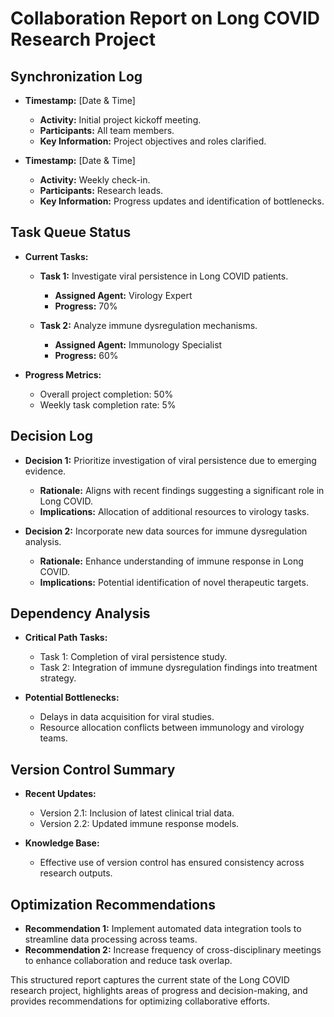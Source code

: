 # Collaboration Report on Long COVID Research Project

## Synchronization Log
- **Timestamp:** [Date & Time]
  - **Activity:** Initial project kickoff meeting.
  - **Participants:** All team members.
  - **Key Information:** Project objectives and roles clarified.

- **Timestamp:** [Date & Time]
  - **Activity:** Weekly check-in.
  - **Participants:** Research leads.
  - **Key Information:** Progress updates and identification of bottlenecks.

## Task Queue Status
- **Current Tasks:**
  - **Task 1:** Investigate viral persistence in Long COVID patients.
    - **Assigned Agent:** Virology Expert
    - **Progress:** 70%
  
  - **Task 2:** Analyze immune dysregulation mechanisms.
    - **Assigned Agent:** Immunology Specialist
    - **Progress:** 60%

- **Progress Metrics:** 
  - Overall project completion: 50%
  - Weekly task completion rate: 5%

## Decision Log
- **Decision 1:** Prioritize investigation of viral persistence due to emerging evidence.
  - **Rationale:** Aligns with recent findings suggesting a significant role in Long COVID.
  - **Implications:** Allocation of additional resources to virology tasks.

- **Decision 2:** Incorporate new data sources for immune dysregulation analysis.
  - **Rationale:** Enhance understanding of immune response in Long COVID.
  - **Implications:** Potential identification of novel therapeutic targets.

## Dependency Analysis
- **Critical Path Tasks:**
  - Task 1: Completion of viral persistence study.
  - Task 2: Integration of immune dysregulation findings into treatment strategy.

- **Potential Bottlenecks:**
  - Delays in data acquisition for viral studies.
  - Resource allocation conflicts between immunology and virology teams.

## Version Control Summary
- **Recent Updates:** 
  - Version 2.1: Inclusion of latest clinical trial data.
  - Version 2.2: Updated immune response models.

- **Knowledge Base:** 
  - Effective use of version control has ensured consistency across research outputs.

## Optimization Recommendations
- **Recommendation 1:** Implement automated data integration tools to streamline data processing across teams.
- **Recommendation 2:** Increase frequency of cross-disciplinary meetings to enhance collaboration and reduce task overlap.

This structured report captures the current state of the Long COVID research project, highlights areas of progress and decision-making, and provides recommendations for optimizing collaborative efforts.